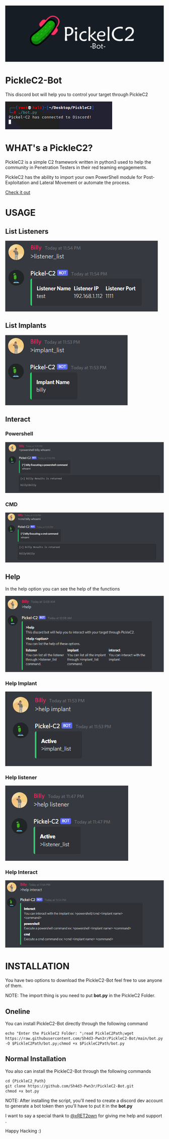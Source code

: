 ![bk](screenshot/bk.png)

# PickleC2-Bot
This discord bot will help you to control your target through PickleC2   

![run](screenshot/run.png)

# WHAT's a PickleC2?

PickleC2 is a simple C2 framework written in python3 used to help the community in Penetration Testers in their red teaming engagements.

PickleC2 has the ability to import your own PowerShell module for Post-Exploitation and Lateral Movement or automate the process.

[Check it out](https://github.com/xRET2pwn/PickleC2)

# USAGE

## List Listeners

![listener_list](screenshot/listener_list.png)

## List Implants

![implant_list](screenshot/implant_list.png)

## Interact

### Powershell

![powershell](screenshot/powershell.png)

### CMD

![cmd](screenshot/cmd.png)

## Help

In the help option you can see the help of the functions

![help](screenshot/help.png)

### Help Implant

![help_implant](screenshot/help_implant.png)

### Help listener

![help_listener](screenshot/help_listener.png)

### Help Interact

![help_interact](screenshot/help_interact.png)


# INSTALLATION

You have two options to download the PickleC2-Bot feel free to use anyone of them. 

NOTE: The import thing is you need to put **bot.py** in the PickleC2 Folder.

## Oneline

You can install PickleC2-Bot directly through the following command

```
echo "Enter the PickleC2 Folder: ";read PickleC2Path;wget https://raw.githubusercontent.com/Sh4d3-Pwn3r/PickleC2-Bot/main/bot.py -O $PickleC2Path/bot.py;chmod +x $PickleC2Path/bot.py
```

## Normal Installation

You also can install the PickleC2-Bot through the following commands
```
cd {PickleC2_Path}
git clone https://github.com/Sh4d3-Pwn3r/PickleC2-Bot.git
chmod +x bot.py
```

NOTE: After installing the script, you'll need to create a discord dev account to generate a bot token then you'll have to put it in the **bot.py**

I want to say a special thank to <a href="https://github.com/xRET2pwn" target="_blank" rel="noopener">@xRET2pwn</a> for giving me help and support . 

Happy Hacking :)
